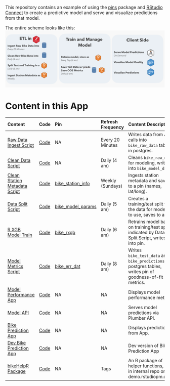 This repository contains an example of using the
[pins](https://github.com/rstudio/pins) package and [RStudio
Connect](https://rstudio.com/products/connect/) to create a predictive
model and serve and visualize predictions from that model.

The entire scheme looks like this: ![](./system_schematic.png)

Content in this App
===================

<table>
<thead>
<tr class="header">
<th style="text-align: left;">Content</th>
<th style="text-align: left;">Code</th>
<th style="text-align: left;">Pin</th>
<th style="text-align: left;">Refresh Frequency</th>
<th style="text-align: left;">Content Description</th>
</tr>
</thead>
<tbody>
<tr class="odd">
<td style="text-align: left;"><a href="https://colorado.rstudio.com/rsc/bike_intake_raw">Raw Data Ingest Script</a></td>
<td style="text-align: left;"><a href="https://github.com/rstudio/bike_predict//blob/master/ETL/intake_raw/ETL_raw_into_db.Rmd">Code</a></td>
<td style="text-align: left;">NA</td>
<td style="text-align: left;">Every 20 Minutes</td>
<td style="text-align: left;">Writes data from API calls into <code>bike_raw_data</code> table in postgres.</td>
</tr>
<tr class="even">
<td style="text-align: left;"><a href="https://colorado.rstudio.com/rsc/bike_clean_raw">Clean Data Script</a></td>
<td style="text-align: left;"><a href="https://github.com/rstudio/bike_predict//blob/master/ETL/clean_raw/ETL_clean_raw.Rmd">Code</a></td>
<td style="text-align: left;">NA</td>
<td style="text-align: left;">Daily (4 am)</td>
<td style="text-align: left;">Cleans <code>bike_raw_data</code> for modeling, writes into <code>bike_model_data</code>.</td>
</tr>
<tr class="odd">
<td style="text-align: left;"><a href="https://colorado.rstudio.com/rsc/bike_station_data_ingest">Clean Station Metadata Script</a></td>
<td style="text-align: left;"><a href="https://github.com/rstudio/bike_predict//blob/master/ETL/station_api_to_pin/ETL_station_api_to_pin.Rmd">Code</a></td>
<td style="text-align: left;"><a href="https://colorado.rstudio.com/rsc/bike_station_info">bike_station_info</a></td>
<td style="text-align: left;">Weekly (Sundays)</td>
<td style="text-align: left;">Ingests station metadata and saves to a pin (names, lat/long).</td>
</tr>
<tr class="even">
<td style="text-align: left;"><a href="https://colorado.rstudio.com/rsc/bike_data_split">Data Split Script</a></td>
<td style="text-align: left;"><a href="https://github.com/rstudio/bike_predict//blob/master/ETL/data_split/data_split.Rmd">Code</a></td>
<td style="text-align: left;"><a href="https://colorado.rstudio.com/rsc/bike_model_params">bike_model_params</a></td>
<td style="text-align: left;">Daily (5 am)</td>
<td style="text-align: left;">Creates a training/test split for the data for models to use, saves to a pin.</td>
</tr>
<tr class="odd">
<td style="text-align: left;"><a href="https://colorado.rstudio.com/rsc/bike_train_rxgb">R XGB Model Train</a></td>
<td style="text-align: left;"><a href="https://github.com/rstudio/bike_predict//blob/master/Model/build_rxgb/build_rxgb.Rmd">Code</a></td>
<td style="text-align: left;"><a href="https://colorado.rstudio.com/rsc/bike_rxgb">bike_rxgb</a></td>
<td style="text-align: left;">Daily (6 am)</td>
<td style="text-align: left;">Retrains model based on training/test split indicated by Data Split Script, writes into pin.</td>
</tr>
<tr class="even">
<td style="text-align: left;"><a href="https://colorado.rstudio.com/rsc/bike_model_metrics_script">Model Metrics Script</a></td>
<td style="text-align: left;"><a href="https://github.com/rstudio/bike_predict//blob/master/Model/model_quality_metrics/model_quality_metrics.Rmd">Code</a></td>
<td style="text-align: left;"><a href="https://colorado.rstudio.com/rsc/bike_err_dat">bike_err_dat</a></td>
<td style="text-align: left;">Daily (8 am)</td>
<td style="text-align: left;">Writes <code>bike_test_data</code> and <code>bike_predictions</code> postgres tables, writes pin of goodness-of-fit metrics.</td>
</tr>
<tr class="odd">
<td style="text-align: left;"><a href="https://colorado.rstudio.com/rsc/bike_model_performance_app">Model Performance App</a></td>
<td style="text-align: left;"><a href="https://github.com/rstudio/bike_predict//blob/master/App/model_performance/app.R">Code</a></td>
<td style="text-align: left;">NA</td>
<td style="text-align: left;">NA</td>
<td style="text-align: left;">Displays model performance metrics.</td>
</tr>
<tr class="even">
<td style="text-align: left;"><a href="https://colorado.rstudio.com/rsc/bike_predict_api">Model API</a></td>
<td style="text-align: left;"><a href="https://github.com/rstudio/bike_predict//blob/master/API/plumber.R">Code</a></td>
<td style="text-align: left;">NA</td>
<td style="text-align: left;">NA</td>
<td style="text-align: left;">Serves model predictions via Plumber API.</td>
</tr>
<tr class="odd">
<td style="text-align: left;"><a href="https://colorado.rstudio.com/rsc/bike_predict_app">Bike Prediction App</a></td>
<td style="text-align: left;"><a href="https://github.com/rstudio/bike_predict//blob/master/App/client_app/app.R">Code</a></td>
<td style="text-align: left;">NA</td>
<td style="text-align: left;">NA</td>
<td style="text-align: left;">Displays predictions from App.</td>
</tr>
<tr class="even">
<td style="text-align: left;"><a href="https://colorado.rstudio.com/rsc/dev_bike_predict_app">Dev Bike Prediction App</a></td>
<td style="text-align: left;"><a href="https://github.com/rstudio/bike_predict//blob/dev/App/client_app/app.R">Code</a></td>
<td style="text-align: left;">NA</td>
<td style="text-align: left;">NA</td>
<td style="text-align: left;">Dev version of Bike Prediction App</td>
</tr>
<tr class="odd">
<td style="text-align: left;"><a href="https://demo.rstudiopm.com/client/#/repos/8/packages/bikeHelpR">bikeHelpR Package</a></td>
<td style="text-align: left;"><a href="https://github.com/rstudio/bike_predict//blob/master/pkg">Code</a></td>
<td style="text-align: left;">NA</td>
<td style="text-align: left;">Tags</td>
<td style="text-align: left;">An R package of helper functions, built in internal repo on demo.rstudiopm.com.</td>
</tr>
</tbody>
</table>
